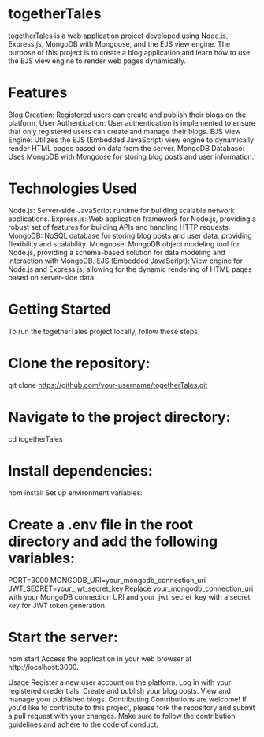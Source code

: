 # togetherTales
togetherTales is a web application project developed using Node.js, Express.js, MongoDB with Mongoose, and the EJS view engine. The purpose of this project is to create a blog application and learn how to use the EJS view engine to render web pages dynamically.

# Features
Blog Creation: Registered users can create and publish their blogs on the platform.
User Authentication: User authentication is implemented to ensure that only registered users can create and manage their blogs.
EJS View Engine: Utilizes the EJS (Embedded JavaScript) view engine to dynamically render HTML pages based on data from the server.
MongoDB Database: Uses MongoDB with Mongoose for storing blog posts and user information.
# Technologies Used
Node.js: Server-side JavaScript runtime for building scalable network applications.
Express.js: Web application framework for Node.js, providing a robust set of features for building APIs and handling HTTP requests.
MongoDB: NoSQL database for storing blog posts and user data, providing flexibility and scalability.
Mongoose: MongoDB object modeling tool for Node.js, providing a schema-based solution for data modeling and interaction with MongoDB.
EJS (Embedded JavaScript): View engine for Node.js and Express.js, allowing for the dynamic rendering of HTML pages based on server-side data.
# Getting Started
To run the togetherTales project locally, follow these steps:

# Clone the repository:
git clone https://github.com/your-username/togetherTales.git
# Navigate to the project directory:
cd togetherTales
# Install dependencies:
npm install
Set up environment variables:

# Create a .env file in the root directory and add the following variables:
PORT=3000
MONGODB_URI=your_mongodb_connection_uri
JWT_SECRET=your_jwt_secret_key
Replace your_mongodb_connection_uri with your MongoDB connection URI and your_jwt_secret_key with a secret key for JWT token generation.

# Start the server:
npm start
Access the application in your web browser at http://localhost:3000.

Usage
Register a new user account on the platform.
Log in with your registered credentials.
Create and publish your blog posts.
View and manage your published blogs.
Contributing
Contributions are welcome! If you'd like to contribute to this project, please fork the repository and submit a pull request with your changes. 
Make sure to follow the contribution guidelines and adhere to the code of conduct.
